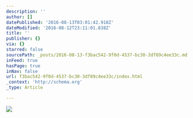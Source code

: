 ```yaml
---
description: ''
author: []
datePublished: '2016-08-13T03:01:42.918Z'
dateModified: '2016-08-12T23:11:01.838Z'
title: ''
publisher: {}
via: {}
starred: false
sourcePath: _posts/2016-08-13-f3bac542-9f0d-4537-bc30-3df89c4ee33c.md
inFeed: true
hasPage: true
inNav: false
url: f3bac542-9f0d-4537-bc30-3df89c4ee33c/index.html
_context: 'http://schema.org'
_type: Article

---
```

![](https://the-grid-user-content.s3-us-west-2.amazonaws.com/6ece8dd4-a2d2-429f-a09b-8c96dcd57566.jpg)